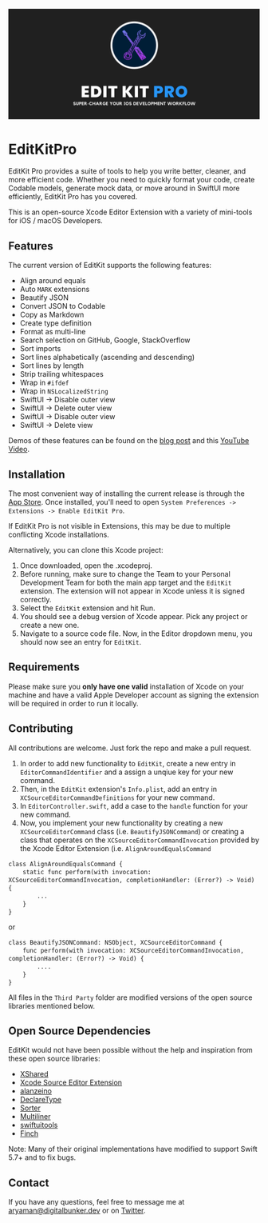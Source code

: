 ![](Assets/banner.png)

# EditKitPro
EditKit Pro provides a suite of tools to help you write better, cleaner, and more efficient code. Whether you need to quickly format your code, create Codable models, generate mock data, or move around in SwiftUI more efficiently, EditKit Pro has you covered.

This is an open-source Xcode Editor Extension with a variety of mini-tools for iOS / macOS Developers.

## Features
The current version of EditKit supports the following features:

- Align around equals
- Auto `MARK` extensions
- Beautify JSON
- Convert JSON to Codable
- Copy as Markdown
- Create type definition
- Format as multi-line
- Search selection on GitHub, Google, StackOverflow
- Sort imports
- Sort lines alphabetically (ascending and descending)
- Sort lines by length
- Strip trailing whitespaces
- Wrap in `#ifdef`
- Wrap in `NSLocalizedString`
- SwiftUI -> Disable outer view
- SwiftUI -> Delete outer view
- SwiftUI -> Disable outer view
- SwiftUI -> Delete view

Demos of these features can be found on the [blog post](https://digitalbunker.dev/editkit-pro/) and this [YouTube Video](https://www.youtube.com/watch?v=ZM4VHOvPdQU&t=6s&ab_channel=AryamanSharda).

## Installation
The most convenient way of installing the current release is through the [App Store](https://apps.apple.com/us/app/editkit-pro/id1659984546?mt=12). Once installed, you'll need to open `System Preferences -> Extensions -> Enable EditKit Pro`. 

If EditKit Pro is not visible in Extensions, this may be due to multiple conflicting Xcode installations.

Alternatively, you can clone this Xcode project:
 
1. Once downloaded, open the .xcodeproj.
2. Before running, make sure to change the Team to your Personal Development Team for both the main app target and the `EditKit` extension. The extension will not appear in Xcode unless it is signed correctly.
3. Select the `EditKit` extension and hit Run.
4. You should see a debug version of Xcode appear. Pick any project or create a new one.
5. Navigate to a source code file. Now, in the Editor dropdown menu, you should now see an entry for `EditKit`.

## Requirements
Please make sure you **only have one valid** installation of Xcode on your machine and have a valid Apple Developer account as signing the extension will be required in order to run it locally.

## Contributing
All contributions are welcome. Just fork the repo and make a pull request.

1. In order to add new functionality to `EditKit`, create a new entry in `EditorCommandIdentifier` and a assign a unqiue key for your new command. 
2. Then, in the `EditKit` extension's `Info.plist`, add an entry in `XCSourceEditorCommandDefinitions` for your new command.
3. In `EditorController.swift`, add a case to the `handle` function for your new command.
4. Now, you implement your new functionality by creating a new `XCSourceEditorCommand` class (i.e. `BeautifyJSONCommand`) or creating a class that operates on the `XCSourceEditorCommandInvocation` provided by the Xcode Editor Extension (i.e. `AlignAroundEqualsCommand`

```
class AlignAroundEqualsCommand {
    static func perform(with invocation: XCSourceEditorCommandInvocation, completionHandler: (Error?) -> Void) {
        ...
    }
}
```

or 

```
class BeautifyJSONCommand: NSObject, XCSourceEditorCommand {
    func perform(with invocation: XCSourceEditorCommandInvocation, completionHandler: (Error?) -> Void) {
        ....
    }
}
```

All files in the `Third Party` folder are modified versions of the open source libraries mentioned below.

## Open Source Dependencies
EditKit would not have been possible without the help and inspiration from these open source libraries: 

- [XShared](https://github.com/Otbivnoe/XShared/)
- [Xcode Source Editor Extension](https://github.com/cellular/xcodeextensionmark-swift/)
- [alanzeino](https://github.com/alanzeino/source-editor-extension/)
- [DeclareType](https://github.com/timaktimak/DeclareType)
- [Sorter](https://github.com/aniltaskiran/LazyXcode/)
- [Multiliner](https://github.com/aheze/Multiliner/)
- [swiftuitools](https://github.com/tgunr/swiftuitools/)
- [Finch](https://github.com/NicholasBellucci/Finch/)

Note: Many of their original implementations have modified to support Swift 5.7+ and to fix bugs.

## Contact
If you have any questions, feel free to message me at [aryaman@digitalbunker.dev](mailto:aryaman@digitalbunker.dev) or on [Twitter](https://twitter.com/aryamansharda).

